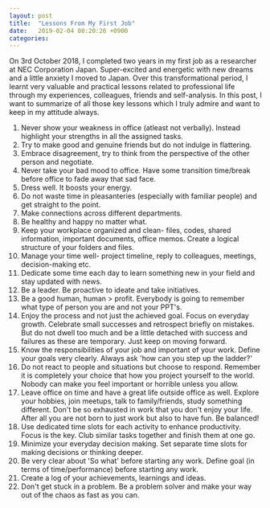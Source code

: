 ```yaml
---
layout: post
title:  "Lessons From My First Job"
date:   2019-02-04 00:20:26 +0900
categories: 
---
```


On 3rd October 2018, I completed two years in my first job as a researcher at NEC Corporation Japan. Super-excited and energetic with new dreams and a little anxiety I moved to Japan. Over this transformational period, I learnt very valuable and practical lessons related to professional life through my experiences, colleagues, friends and self-analysis. In this post, I want to summarize of all those key lessons which I truly admire and want to keep in my attitude always.

1. Never show your weakness in office (atleast not verbally). Instead highlight your strengths in all the assigned tasks.
2. Try to make good and genuine friends but do not indulge in flattering.
3. Embrace disagreement, try to think from the perspective of the other person and negotiate.
4. Never take your bad mood to office. Have some transition time/break before office to fade away that sad face.
5. Dress well. It boosts your energy.
6. Do not waste time in pleasanteries (especially with familiar people) and get straight to the point.
7. Make connections across different departments.
8. Be healthy and happy no matter what.
9. Keep your workplace organized and clean- files, codes, shared information, important documents, office memos. Create a logical structure of your folders and files.
10. Manage your time well- project timeline, reply to colleagues, meetings, decision-making etc.
11. Dedicate some time each day to learn something new in your field and stay updated with news.
12. Be a leader. Be proactive to ideate and take initiatives.
13. Be a good human, human > profit. Everybody is going to remember what type of person you are and not your PPT's.
14. Enjoy the process and not just the achieved goal. Focus on everyday growth. Celebrate small successes and retrospect briefly on mistakes. But do not dwell too much and be a little detached with success and failures as these are temporary. Just keep on moving forward.
15. Know the responsibilities of your job and important of your work. Define your goals very clearly. Always ask 'how can you step up the ladder?'
16. Do not react to people and situations but choose to respond. Remember it is completely your choice that how you project yourself to the world. Nobody can make you feel important or horrible unless you allow.
17. Leave office on time and have a great life outside office as well. Explore your hobbies, join meetups, talk to family/friends, study something different. Don't be so exhausted in work that you don't enjoy your life. After all you are not born to just work but also to have fun. Be balanced!
18. Use dedicated time slots for each activity to enhance productivity. Focus is the key. Club similar tasks together and finish them at one go.
19. Minimize your everyday decision making. Set separate time slots for making decisions or thinking deeper.
20. Be very clear about 'So what' before starting any work. Define goal (in terms of time/performance) before starting any work.
21. Create a log of your achievements, learnings and ideas.
22. Don't get stuck in a problem. Be a problem solver and make your way out of the chaos as fast as you can.
